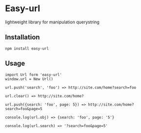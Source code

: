 Easy-url
=========

lightweight library for manipulation querystring

## Installation

    npm install easy-url

## Usage

    import Url form 'easy-url'
    window.url = New Url()

    url.push('search', 'foo') => http://site.com/home?search=foo

    url.clear() => http://site.com/home?

    url.push({search: 'foo', page: 5}) => http://site.com/home?search=foo&page=5

    console.log(url.obj) => {search: 'foo', page: '5'}

    console.log(url.search) => '?search=foo&page=5'
